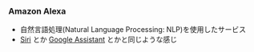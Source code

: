 ### Amazon Alexa

* 自然言語処理(Natural Language Processing: NLP)を使用したサービス
* [Siri](https://www.apple.com/jp/ios/siri/) とか [Google Assistant](https://assistant.google.com/) とかと同じような感じ
